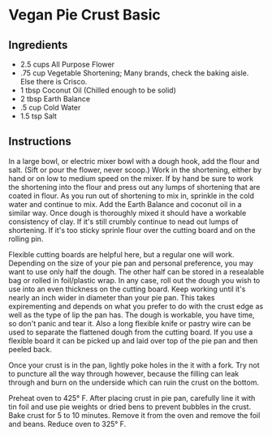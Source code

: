 # Vegan Pie Crust Basic

## Ingredients

- 2.5 cups    All Purpose Flower
- .75 cup     Vegetable Shortening; Many brands, check the baking aisle. Else there is Crisco.
- 1 tbsp      Coconut Oil (Chilled enough to be solid)
- 2 tbsp      Earth Balance
- .5 cup      Cold Water
- 1.5 tsp     Salt

## Instructions

In a large bowl, or electric mixer bowl with a dough hook, add the flour and salt. (Sift or pour the flower, never scoop.) Work in the shortening, either by hand or on low to medium speed on the mixer. If by hand be sure to work the shortening into the flour and press out any lumps of shortening that are coated in flour. As you run out of shortening to mix in, sprinkle in the cold water and continue to mix. Add the Earth Balance and coconut oil in a similar way. Once dough is thoroughly mixed it should have a workable consistency of clay. If it's still crumbly continue to nead out lumps of shortening. If it's too sticky sprinle flour over the cutting board and on the rolling pin.

Flexible cutting boards are helpful here, but a regular one will work. Depending on the size of your pie pan and personal preference, you may want to use only half the dough. The other half can be stored in a resealable bag or rolled in foil/plastic wrap. In any case, roll out the dough you wish to use into an even thickness on the cutting board. Keep working until it's nearly an inch wider in diameter than your pie pan. This takes expirementing and depends on what you prefer to do with the crust edge as well as the type of lip the pan has. The dough is workable, you have time, so don't panic and tear it. Also a long flexible knife or pastry wire can be used to separate the flattened dough from the cutting board. If you use a flexible board it can be picked up and laid over top of the pie pan and then peeled back.

Once your crust is in the pan, lightly poke holes in the it with a fork. Try not to puncture all the way through however, because the filling can leak through and burn on the underside which can ruin the crust on the bottom.

Preheat oven to 425° F. After placing crust in pie pan, carefully line it with tin foil and use pie weights or dried bens to prevent bubbles in the crust. Bake crust for 5 to 10 minutes. Remove it from the oven and remove the foil and beans. Reduce oven to 325° F.

